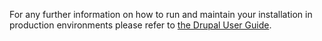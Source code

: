 For any further information on how to run and maintain your installation in production environments please refer to [the Drupal User Guide](https://www.drupal.org/docs/user_guide/en/index.html).
